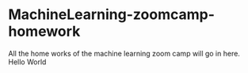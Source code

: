 # MachineLearning-zoomcamp-homework
All the home works of the machine learning zoom camp will go in here.
Hello World

